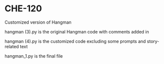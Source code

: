 # CHE-120
Customized version of Hangman

hangman (3).py is the original Hangman code with comments added in

hangman (4).py is the customized code excluding some prompts and story-related text

hangman_1.py is the final file

